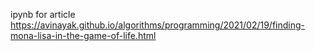 ipynb for article https://avinayak.github.io/algorithms/programming/2021/02/19/finding-mona-lisa-in-the-game-of-life.html

 
